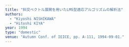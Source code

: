 ```yaml
---
title: "斜交ベクトル展開を用いたLMS型適応アルゴリズムの解析法"
authors:
  - "Kiyoshi NISHIKAWA"
  - "Hitoshi KIYA"
year: 1994
type: "domestic"
venue: "Autumn Conf. of IEICE, pp. A-111, 1994-09-01."
---
```

